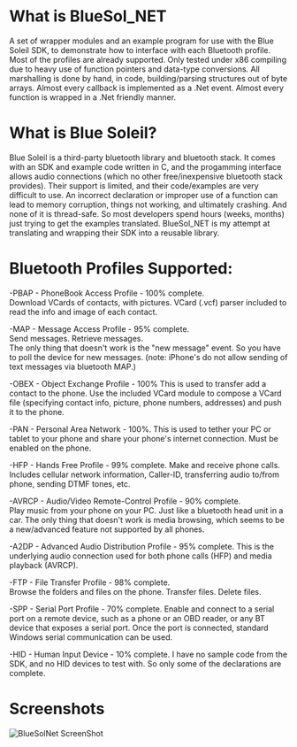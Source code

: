 # What is BlueSol_NET
A set of wrapper modules and an example program for use with the Blue Soleil SDK, to demonstrate how to interface with each Bluetooth profile.  Most of the profiles are already supported. Only tested under x86 compiling due to heavy use of function pointers and data-type conversions.  All marshalling is done by hand, in code, building/parsing structures out of byte arrays.  Almost every callback is implemented as a .Net event.  Almost every function is wrapped in a .Net friendly manner.  

# What is Blue Soleil?
Blue Soleil is a third-party bluetooth library and bluetooth stack.  It comes with an SDK and example code written in C, and the progamming interface allows audio connections (which no other free/inexpensive bluetooth stack provides).  Their support is limited, and their code/examples are very difficult to use.  An incorrect declaration or improper use of a function can lead to memory corruption, things not working, and ultimately crashing.  And none of it is thread-safe.  So most developers spend hours (weeks, months) just trying to get the examples translated.  BlueSol_NET is my attempt at translating and wrapping their SDK into a reusable library.


# Bluetooth Profiles Supported:

-PBAP - PhoneBook Access Profile - 100% complete.  
Download VCards of contacts, with pictures.  VCard (.vcf) parser included to read the info and image of each contact.

-MAP - Message Access Profile - 95% complete.  
Send messages.  Retrieve messages.  
The only thing that doesn't work is the "new message" event.  So you have to poll the device for new messages.
(note: iPhone's do not allow sending of text messages via bluetooth MAP.)

-OBEX - Object Exchange Profile - 100%
This is used to transfer add a contact to the phone.  Use the included VCard module to compose a VCard file (specifying contact info, picture, phone numbers, addresses) and push it to the phone.

-PAN - Personal Area Network - 100%.
This is used to tether your PC or tablet to your phone and share your phone's internet connection.  Must be enabled on the phone.

-HFP - Hands Free Profile - 99% complete.
Make and receive phone calls.  Includes cellular network information, Caller-ID, transferring audio to/from phone, sending DTMF tones, etc.

-AVRCP - Audio/Video Remote-Control Profile - 90% complete.  
Play music from your phone on your PC.  Just like a bluetooth head unit in a car.
The only thing that doesn't work is media browsing, which seems to be a new/advanced feature not supported by all phones.

-A2DP - Advanced Audio Distribution Profile - 95% complete.
This is the underlying audio connection used for both phone calls (HFP) and media playback (AVRCP).  

-FTP - File Transfer Profile - 98% complete.  
Browse the folders and files on the phone.  Transfer files.  Delete files.

-SPP - Serial Port Profile - 70% complete.
Enable and connect to a serial port on a remote device, such as a phone or an OBD reader, or any BT device that exposes a serial port.
Once the port is connected, standard Windows serial communication can be used.

-HID - Human Input Device - 10% complete. 
I have no sample code from the SDK, and no HID devices to test with.  So only some of the declarations are complete.

# Screenshots
![BlueSolNet ScreenShot](http://www.compulsivecode.com/images/bluesoltest_ss.png "BlueSolNet ScreenShot")



